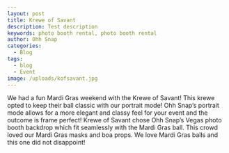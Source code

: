 ```yaml
---
layout: post
title: Krewe of Savant
description: Test description
keywords: photo booth rental, photo booth rental
author: Ohh Snap
categories:
  - Blog
tags:
  - blog
  - Event
image: /uploads/kofsavant.jpg
---
```

We had a fun Mardi Gras weekend with the Krewe of Savant\! This krewe opted to keep their ball classic with our portrait mode\! Ohh Snap’s portrait mode allows for a more elegant and classy feel for your event and the outcome is frame perfect\! Krewe of Savant chose Ohh Snap’s Vegas photo booth backdrop which fit seamlessly with the Mardi Gras ball. This crowd loved our Mardi Gras masks and boa props. We love Mardi Gras balls and this one did not disappoint\!